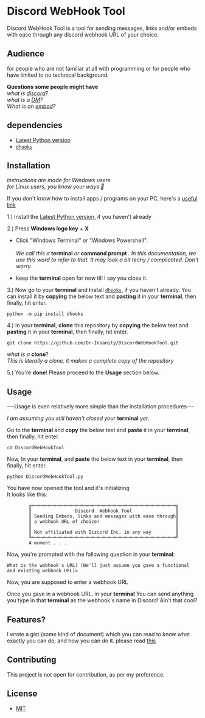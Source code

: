 # Discord WebHook Tool

Discord WebHook Tool is a tool for sending messages, links and/or embeds with ease through any discord webhook URL of your choice.

## Audience
for people who are not familiar at all with programming or for people who have limited to no technical background.

**Questions some people might have**\
*what is [discord](https://discord.com/)?*\
*what is a [DM](https://www.webopedia.com/definitions/dm/)?*\
*What is an [embed](https://en.wikipedia.org/wiki/Web_widget)?*

## dependencies
- [Latest Python version](https://python/org)
- [`dhooks`](https://github.com/kyb3r/dhooks)

## Installation
*instructions are made for Windows users*\
*for Linux users, you know your ways 🙂*

If you don't know how to install apps / programs on your PC, here's a [useful link](https://support.microsoft.com/en-us/windows/how-to-install-programs-from-online-sources-on-windows-10-a503e8b6-e45b-fd5a-f4c5-5a08c8bd9821)

1.) Install the [Latest Python version](https://python/org), if you haven't already

2.) Press **Windows logo key** + **X**
- Click "Windows Terminal" or "Windows Powershell".\
\
*We call this a* **terminal** *or* **command prompt** *. In this documentation, we use this word to refer to that. It may look a bit techy / complicated. Don't worry.*

- keep the **terminal** open for now till I say you close it.


3.) Now go to your **terminal** and Install [`dhooks`](https://github.com/kyb3r/dhooks), if you haven't already. You can install it by **copying** the below text and **pasting** it in your **terminal**, then finally, hit enter.
```
python -m pip install dhooks
```

4.) In  your **terminal**, **clone** this repository by **copying** the below text and **pasting** it in your **terminal**, then finally, hit enter.
```
git clone https://github.com/Dr-Insanity/DiscordWebHookTool.git
```
*what is a* **clone**?\
*This is literally a clone, it makes a complete copy of the repository*

5.) You're **done**! Please proceed to the **Usage** section below.

## Usage
---Usage is even relatively more simple than the installation procedures---

*I am assuming you still haven't closed your* **terminal** *yet*.

Go to the **terminal** and **copy** the below text and **paste** it in your **terminal**, then finally, hit enter.
```
cd DiscordWebHookTool
```
Now, In  your **terminal**, and **paste** the below text in your **terminal**, then finally, hit enter.
```
python DiscordWebHookTool.py
```
You have now opened the tool and it's initializing\
It looks like this:
```
        ╔═─═─═─═─═─═─═─═─═─═─═─═─═─═─═─═─═─═─═─═─═─═─═─═─═─═─═╗
        ║                Discord  Webhook Tool                ║
        ║ Sending Embeds, links and messages with ease through║
        ║ a webhook URL of choice!                            ║
        ║                                                     ║
        ║ Not affiliated with Discord Inc. in any way         ║
        ╚═─═─═─═─═─═─═─═─═─═─═─═─═─═─═─═─═─═─═─═─═─═─═─═─═─═─═╝
        A moment . . .
```
Now, you're prompted with the following question in your **terminal**:
```
What is the webhook's URL? (We'll just assume you gave a functional and existing webhook URL)> 
```
Now, you are supposed to enter a webhook URL

Once you gave in a webhook URL, in your **terminal** You can send anything you type in that **terminal** as the webhook's name in Discord! Ain't that cool?

## Features?
I wrote a gist (some kind of document) which you can read to know what exactly you can do, and how you can do it.
please read [this](https://gist.github.com/Dr-Insanity/604c8177532e34b1a72a1f26c77fd650)

## Contributing
This project is not open for contribution, as per my preference.

## License
- [MIT](https://choosealicense.com/licenses/mit/)
